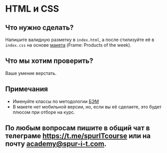# HTML и CSS

## Что нужно сделать?

Напишите валидную разметку в `index.html`, а после стилизуйте её в `index.css` на основе [макета](https://www.figma.com/file/4Dkzt2twTC29rMHRJJPYqw/%D0%9C%D0%B0%D0%BA%D0%B5%D1%82?node-id=0%3A1) (Frame: Products of the week).

## Что мы хотим проверить?

Ваше умение верстать.

## Примечания

- Именуйте классы по методологии [БЭМ](https://ru.bem.info/methodology/)
- В макете нет мобильной версии, но, если вы её сделаете, это будет плюсом при отборе на курс.

## По любым вопросам пишите в общий чат в телеграме https://t.me/spurITcourse или на почту academy@spur-i-t.com.
